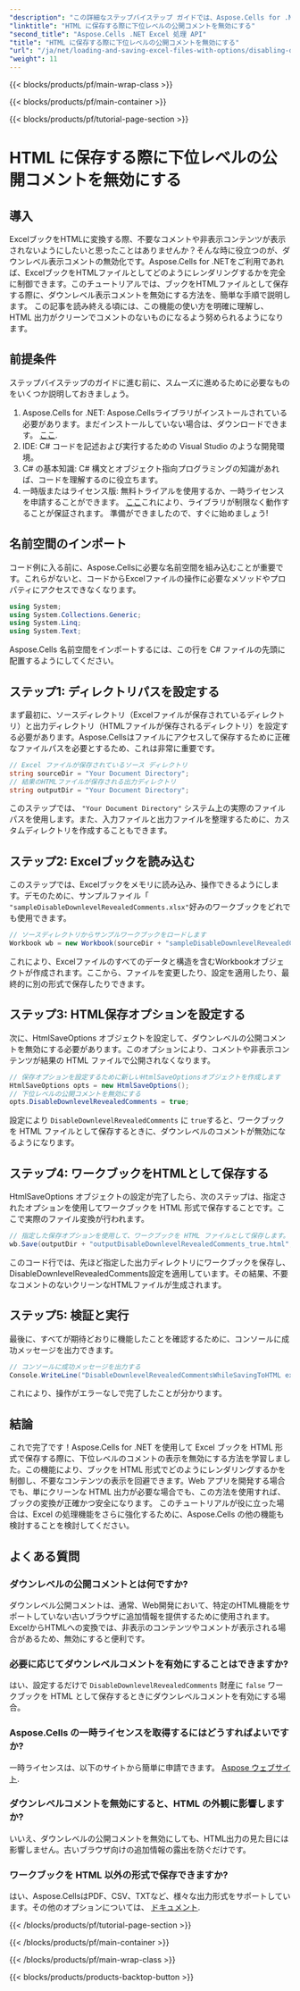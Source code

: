 ```yaml
---
"description": "この詳細なステップバイステップ ガイドでは、Aspose.Cells for .NET を使用して Excel ブックを HTML に保存するときに、ダウンレベルの公開コメントを無効にする方法を学習します。"
"linktitle": "HTML に保存する際に下位レベルの公開コメントを無効にする"
"second_title": "Aspose.Cells .NET Excel 処理 API"
"title": "HTML に保存する際に下位レベルの公開コメントを無効にする"
"url": "/ja/net/loading-and-saving-excel-files-with-options/disabling-downlevel-revealed-comments/"
"weight": 11
---
```


{{< blocks/products/pf/main-wrap-class >}}

{{< blocks/products/pf/main-container >}}

{{< blocks/products/pf/tutorial-page-section >}}

# HTML に保存する際に下位レベルの公開コメントを無効にする

## 導入
ExcelブックをHTMLに変換する際、不要なコメントや非表示コンテンツが表示されないようにしたいと思ったことはありませんか？そんな時に役立つのが、ダウンレベル表示コメントの無効化です。Aspose.Cells for .NETをご利用であれば、ExcelブックをHTMLファイルとしてどのようにレンダリングするかを完全に制御できます。このチュートリアルでは、ブックをHTMLファイルとして保存する際に、ダウンレベル表示コメントを無効にする方法を、簡単な手順で説明します。 
この記事を読み終える頃には、この機能の使い方を明確に理解し、HTML 出力がクリーンでコメントのないものになるよう努められるようになります。
## 前提条件
ステップバイステップのガイドに進む前に、スムーズに進めるために必要なものをいくつか説明しておきましょう。
1. Aspose.Cells for .NET: Aspose.Cellsライブラリがインストールされている必要があります。まだインストールしていない場合は、ダウンロードできます。 [ここ](https://releases。aspose.com/cells/net/).
2. IDE: C# コードを記述および実行するための Visual Studio のような開発環境。
3. C# の基本知識: C# 構文とオブジェクト指向プログラミングの知識があれば、コードを理解するのに役立ちます。
4. 一時版またはライセンス版: 無料トライアルを使用するか、一時ライセンスを申請することができます。 [ここ](https://purchase.aspose.com/temporary-license/)これにより、ライブラリが制限なく動作することが保証されます。
準備ができましたので、すぐに始めましょう!
## 名前空間のインポート
コード例に入る前に、Aspose.Cellsに必要な名前空間を組み込むことが重要です。これらがないと、コードからExcelファイルの操作に必要なメソッドやプロパティにアクセスできなくなります。
```csharp
using System;
using System.Collections.Generic;
using System.Linq;
using System.Text;
```
Aspose.Cells 名前空間をインポートするには、この行を C# ファイルの先頭に配置するようにしてください。
## ステップ1: ディレクトリパスを設定する
まず最初に、ソースディレクトリ（Excelファイルが保存されているディレクトリ）と出力ディレクトリ（HTMLファイルが保存されるディレクトリ）を設定する必要があります。Aspose.Cellsはファイルにアクセスして保存するために正確なファイルパスを必要とするため、これは非常に重要です。
```csharp
// Excel ファイルが保存されているソース ディレクトリ
string sourceDir = "Your Document Directory";
// 結果のHTMLファイルが保存される出力ディレクトリ
string outputDir = "Your Document Directory";
```
このステップでは、 `"Your Document Directory"` システム上の実際のファイルパスを使用します。また、入力ファイルと出力ファイルを整理するために、カスタムディレクトリを作成することもできます。
## ステップ2: Excelブックを読み込む
このステップでは、Excelブックをメモリに読み込み、操作できるようにします。デモのために、サンプルファイル「 `"sampleDisableDownlevelRevealedComments.xlsx"`好みのワークブックをどれでも使用できます。
```csharp
// ソースディレクトリからサンプルワークブックをロードします
Workbook wb = new Workbook(sourceDir + "sampleDisableDownlevelRevealedComments.xlsx");
```
これにより、Excelファイルのすべてのデータと構造を含むWorkbookオブジェクトが作成されます。ここから、ファイルを変更したり、設定を適用したり、最終的に別の形式で保存したりできます。
## ステップ3: HTML保存オプションを設定する
次に、HtmlSaveOptions オブジェクトを設定して、ダウンレベルの公開コメントを無効にする必要があります。このオプションにより、コメントや非表示コンテンツが結果の HTML ファイルで公開されなくなります。
```csharp
// 保存オプションを設定するために新しいHtmlSaveOptionsオブジェクトを作成します
HtmlSaveOptions opts = new HtmlSaveOptions();
// 下位レベルの公開コメントを無効にする
opts.DisableDownlevelRevealedComments = true;
```
設定により `DisableDownlevelRevealedComments` に `true`すると、ワークブックを HTML ファイルとして保存するときに、ダウンレベルのコメントが無効になるようになります。
## ステップ4: ワークブックをHTMLとして保存する
HtmlSaveOptions オブジェクトの設定が完了したら、次のステップは、指定されたオプションを使用してワークブックを HTML 形式で保存することです。ここで実際のファイル変換が行われます。
```csharp
// 指定した保存オプションを使用して、ワークブックを HTML ファイルとして保存します。
wb.Save(outputDir + "outputDisableDownlevelRevealedComments_true.html", opts);
```
このコード行では、先ほど指定した出力ディレクトリにワークブックを保存し、DisableDownlevelRevealedComments設定を適用しています。その結果、不要なコメントのないクリーンなHTMLファイルが生成されます。
## ステップ5: 検証と実行
最後に、すべてが期待どおりに機能したことを確認するために、コンソールに成功メッセージを出力できます。
```csharp
// コンソールに成功メッセージを出力する
Console.WriteLine("DisableDownlevelRevealedCommentsWhileSavingToHTML executed successfully.");
```
これにより、操作がエラーなしで完了したことが分かります。
## 結論
これで完了です！Aspose.Cells for .NET を使用して Excel ブックを HTML 形式で保存する際に、下位レベルのコメントの表示を無効にする方法を学習しました。この機能により、ブックを HTML 形式でどのようにレンダリングするかを制御し、不要なコンテンツの表示を回避できます。Web アプリを開発する場合でも、単にクリーンな HTML 出力が必要な場合でも、この方法を使用すれば、ブックの変換が正確かつ安全になります。
このチュートリアルが役に立った場合は、Excel の処理機能をさらに強化するために、Aspose.Cells の他の機能も検討することを検討してください。
## よくある質問
### ダウンレベルの公開コメントとは何ですか?
ダウンレベル公開コメントは、通常、Web開発において、特定のHTML機能をサポートしていない古いブラウザに追加情報を提供するために使用されます。ExcelからHTMLへの変換では、非表示のコンテンツやコメントが表示される場合があるため、無効にすると便利です。
### 必要に応じてダウンレベルコメントを有効にすることはできますか?
はい、設定するだけで `DisableDownlevelRevealedComments` 財産に `false` ワークブックを HTML として保存するときにダウンレベルコメントを有効にする場合。
### Aspose.Cells の一時ライセンスを取得するにはどうすればよいですか?
一時ライセンスは、以下のサイトから簡単に申請できます。 [Aspose ウェブサイト](https://purchase。aspose.com/temporary-license/).
### ダウンレベルコメントを無効にすると、HTML の外観に影響しますか?
いいえ、ダウンレベルの公開コメントを無効にしても、HTML出力の見た目には影響しません。古いブラウザ向けの追加情報の露出を防ぐだけです。
### ワークブックを HTML 以外の形式で保存できますか?
はい、Aspose.CellsはPDF、CSV、TXTなど、様々な出力形式をサポートしています。その他のオプションについては、 [ドキュメント](https://reference。aspose.com/cells/net/).

{{< /blocks/products/pf/tutorial-page-section >}}

{{< /blocks/products/pf/main-container >}}

{{< /blocks/products/pf/main-wrap-class >}}

{{< blocks/products/products-backtop-button >}}